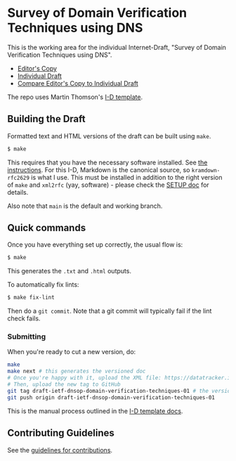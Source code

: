 # Survey of Domain Verification Techniques using DNS

This is the working area for the individual Internet-Draft, "Survey of Domain Verification Techniques using DNS".

* [Editor's Copy](https://ShivanKaul.github.io/draft-sahib-domain-verification-techniques/#go.draft-sahib-domain-verification-techniques-latest.html)
* [Individual Draft](https://tools.ietf.org/html/draft-sahib-domain-verification-techniques-latest)
* [Compare Editor's Copy to Individual Draft](https://ShivanKaul.github.io/draft-sahib-domain-verification-techniques/#go.draft-sahib-domain-verification-techniques-latest.diff)

The repo uses Martin Thomson's [I-D template](https://github.com/martinthomson/i-d-template).

## Building the Draft

Formatted text and HTML versions of the draft can be built using `make`.

```sh
$ make
```

This requires that you have the necessary software installed.  See
[the instructions](https://github.com/martinthomson/i-d-template/blob/master/doc/SETUP.md). For this I-D, Markdown is the canonical source, so `kramdown-rfc2629` is what I use. This must be installed in addition to the right version of `make` and `xml2rfc` (yay, software) - please check the [SETUP doc](https://github.com/martinthomson/i-d-template/blob/master/doc/SETUP.md) for details. 

Also note that `main` is the default and working branch.

## Quick commands

Once you have everything set up correctly, the usual flow is:

```sh
$ make
```

This generates the `.txt` and `.html` outputs. 

To automatically fix lints:
```sh
$ make fix-lint
```

Then do a `git commit`. Note that a git commit will typically fail if the lint check fails.

### Submitting 

When you're ready to cut a new version, do:
```sh
make 
make next # this generates the versioned doc
# Once you're happy with it, upload the XML file: https://datatracker.ietf.org/submit/
# Then, upload the new tag to GitHub
git tag draft-ietf-dnsop-domain-verification-techniques-01 # the version you just uploaded to datatracker
git push origin draft-ietf-dnsop-domain-verification-techniques-01
```

This is the manual process outlined in the [I-D template docs](https://github.com/martinthomson/i-d-template/blob/main/doc/SUBMITTING.md#manual-process). 

## Contributing Guidelines

See the
[guidelines for contributions](https://github.com/ShivanKaul/draft-sahib-domain-verification-techniques/blob/main/CONTRIBUTING.md).
